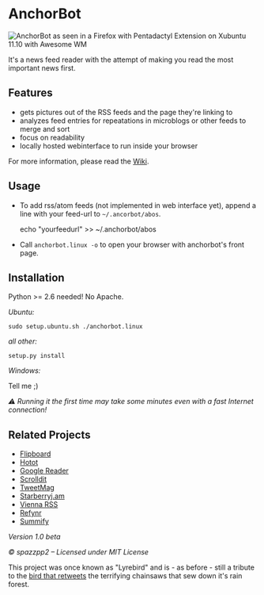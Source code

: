 AnchorBot
=========

![AnchorBot as seen in a Firefox with Pentadactyl Extension on Xubuntu 11.10 with Awesome WM](https://github.com/spazzpp2/AnchorBot/raw/master/screenshot.png)

It's a news feed reader with the attempt of making you read the most important
news first.

Features
--------
* gets pictures out of the RSS feeds and the page they're linking to
* analyzes feed entries for repeatations in microblogs or other feeds to merge and sort
* focus on readability
* locally hosted webinterface to run inside your browser

For more information, please read the [Wiki](http://github.com/spazzpp2/AnchorBot/wiki).

Usage
-----
* To add rss/atom feeds (not implemented in web interface yet), append a line
with your feed-url to `~/.ancorbot/abos`.

    echo "yourfeedurl" >> ~/.anchorbot/abos

* Call `anchorbot.linux -o` to open your browser with anchorbot's front page.

Installation
------------
Python >= 2.6 needed! No Apache.

*Ubuntu:*

    sudo setup.ubuntu.sh ./anchorbot.linux

*all other:*

    setup.py install

*Windows:*

Tell me ;)

*⚠ Running it the first time may take some minutes even with a fast Internet
connection!*

Related Projects
----------------
* [Flipboard](http://flipboard.com/)
* [Hotot](https://code.google.com/p/hotot)
* [Google Reader](http://reader.google.com/)
* [Scrolldit](http://scrolldit.com/)
* [TweetMag](http://www.tweetmagapp.com/)
* [Starberryj.am](http://strawberryj.am/)
* [Vienna RSS](http://www.vienna-rss.org/)
* [Refynr](http://refynr.com/)
* [Summify](http://summify.com/)

*Version 1.0 beta*

*© spazzpp2 – Licensed under MIT License*

This project was once known as "Lyrebird" and is - as before - still a tribute
to the [bird that retweets](http://youtu.be/7XiQDgNUEMw) the terrifying
chainsaws that sew down it's rain forest.
